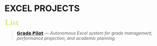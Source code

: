 # EXCEL PROJECTS

[<img src=./images/cw_list.png height=20>](./README.md)

> [**𝗚𝗿𝗮𝗱𝗲 𝗣𝗶𝗹𝗼𝘁**](https://github.com/Kyros0718/Grade_Pilot)  _— Autonomous Excel system for grade management, performance projection, and academic planning_
